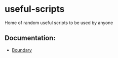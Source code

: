 # useful-scripts

Home of random useful scripts to be used by anyone

## Documentation:

- [Boundary](https://github.com/clinia/useful-scripts/blob/main/boundary/README.md)
